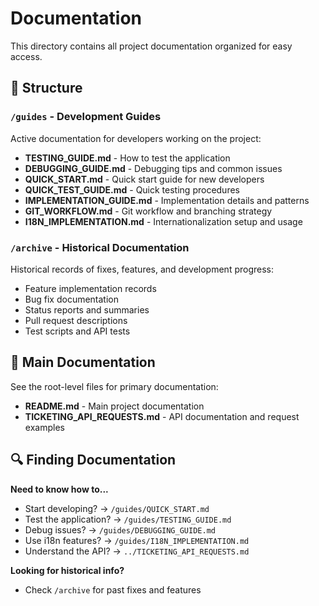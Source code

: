 # Documentation

This directory contains all project documentation organized for easy access.

## 📁 Structure

### `/guides` - Development Guides
Active documentation for developers working on the project:
- **TESTING_GUIDE.md** - How to test the application
- **DEBUGGING_GUIDE.md** - Debugging tips and common issues
- **QUICK_START.md** - Quick start guide for new developers
- **QUICK_TEST_GUIDE.md** - Quick testing procedures
- **IMPLEMENTATION_GUIDE.md** - Implementation details and patterns
- **GIT_WORKFLOW.md** - Git workflow and branching strategy
- **I18N_IMPLEMENTATION.md** - Internationalization setup and usage

### `/archive` - Historical Documentation
Historical records of fixes, features, and development progress:
- Feature implementation records
- Bug fix documentation
- Status reports and summaries
- Pull request descriptions
- Test scripts and API tests

## 📖 Main Documentation

See the root-level files for primary documentation:
- **README.md** - Main project documentation
- **TICKETING_API_REQUESTS.md** - API documentation and request examples

## 🔍 Finding Documentation

**Need to know how to...**
- Start developing? → `/guides/QUICK_START.md`
- Test the application? → `/guides/TESTING_GUIDE.md`
- Debug issues? → `/guides/DEBUGGING_GUIDE.md`
- Use i18n features? → `/guides/I18N_IMPLEMENTATION.md`
- Understand the API? → `../TICKETING_API_REQUESTS.md`

**Looking for historical info?**
- Check `/archive` for past fixes and features
